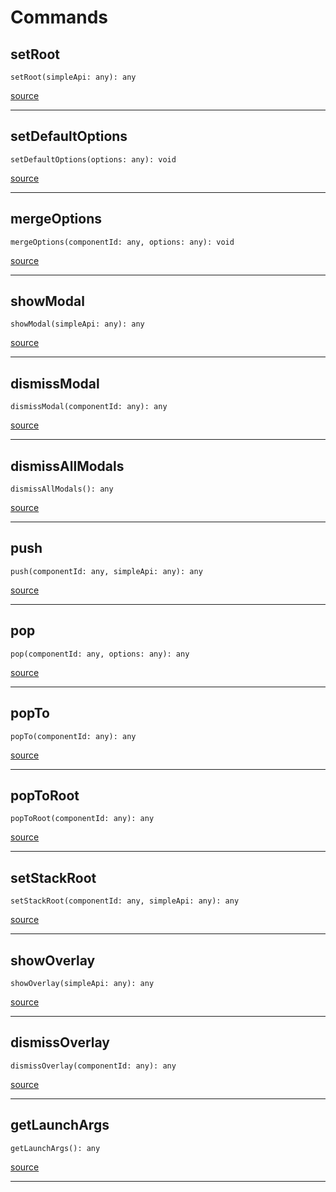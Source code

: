 # Commands

## setRoot

`setRoot(simpleApi: any): any`

[source](https://github.com/wix/react-native-navigation/blob/v2/lib/src/commands/Commands.ts#L15)

---

## setDefaultOptions

`setDefaultOptions(options: any): void`

[source](https://github.com/wix/react-native-navigation/blob/v2/lib/src/commands/Commands.ts#L38)

---

## mergeOptions

`mergeOptions(componentId: any, options: any): void`

[source](https://github.com/wix/react-native-navigation/blob/v2/lib/src/commands/Commands.ts#L46)

---

## showModal

`showModal(simpleApi: any): any`

[source](https://github.com/wix/react-native-navigation/blob/v2/lib/src/commands/Commands.ts#L54)

---

## dismissModal

`dismissModal(componentId: any): any`

[source](https://github.com/wix/react-native-navigation/blob/v2/lib/src/commands/Commands.ts#L65)

---

## dismissAllModals

`dismissAllModals(): any`

[source](https://github.com/wix/react-native-navigation/blob/v2/lib/src/commands/Commands.ts#L72)

---

## push

`push(componentId: any, simpleApi: any): any`

[source](https://github.com/wix/react-native-navigation/blob/v2/lib/src/commands/Commands.ts#L79)

---

## pop

`pop(componentId: any, options: any): any`

[source](https://github.com/wix/react-native-navigation/blob/v2/lib/src/commands/Commands.ts#L91)

---

## popTo

`popTo(componentId: any): any`

[source](https://github.com/wix/react-native-navigation/blob/v2/lib/src/commands/Commands.ts#L98)

---

## popToRoot

`popToRoot(componentId: any): any`

[source](https://github.com/wix/react-native-navigation/blob/v2/lib/src/commands/Commands.ts#L105)

---

## setStackRoot

`setStackRoot(componentId: any, simpleApi: any): any`

[source](https://github.com/wix/react-native-navigation/blob/v2/lib/src/commands/Commands.ts#L112)

---

## showOverlay

`showOverlay(simpleApi: any): any`

[source](https://github.com/wix/react-native-navigation/blob/v2/lib/src/commands/Commands.ts#L124)

---

## dismissOverlay

`dismissOverlay(componentId: any): any`

[source](https://github.com/wix/react-native-navigation/blob/v2/lib/src/commands/Commands.ts#L136)

---

## getLaunchArgs

`getLaunchArgs(): any`

[source](https://github.com/wix/react-native-navigation/blob/v2/lib/src/commands/Commands.ts#L143)

---


